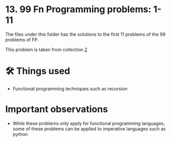 # 13. 99 Fn Programming problems: 1-11
The files under this folder has the solutions to the first 11 problems of the 99 problems of FP.

This problem is taken from collection [2](https://github.com/harishtpj/Project-Unikode/blob/master/README.md#%E2%84%B9-about)

# 🛠 Things used
- Functional programming techniques such as recursion


# Important observations
- While these problems only apply for functional programming languages, some of these problems can be applied to
imperative languages such as python

